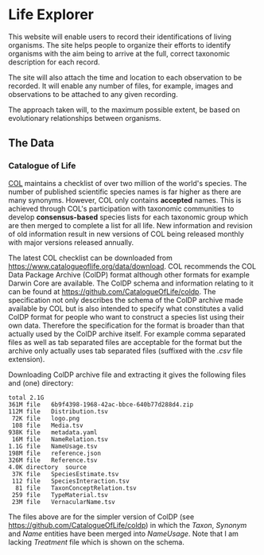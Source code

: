 # Life Explorer

This website will enable users to record their identifications of living organisms. The site helps people to organize their efforts to identify organisms with the aim being to arrive at the full, correct taxonomic description for each record.

The site will also attach the time and location to each observation to be recorded. It will enable any number of files, for example, images and observations to be attached to any given recording.

The approach taken will, to the maximum possible extent, be based on evolutionary relationships between organisms.

## The Data

### Catalogue of Life

[COL](https://www.catalogueoflife.org/) maintains a checklist of over two million of the world's species. The number of published scientific species names is far higher as there are many synonyms. However, COL only contains **accepted** names. This is achieved through COL's participation with taxonomic communities to develop **consensus-based** species lists for each taxonomic group which are then merged to complete a list for all life. New information and revision of old information result in new versions of COL being released monthly with major versions released annually.

The latest COL checklist can be downloaded from https://www.catalogueoflife.org/data/download. COL recommends the COL Data Package Archive (ColDP) format although other formats for example Darwin Core are available. The ColDP schema and information relating to it can be found at https://github.com/CatalogueOfLife/coldp. The specification not only describes the schema of the ColDP archive made available by COL but is also intended to specify what constitutes a valid ColDP format for people who want to construct a species list using their own data. Therefore the specification for the format is broader than that actually used by the ColDP archive itself. For example comma separated files as well as tab separated files are acceptable for the format but the archive only actually uses tab separated files (suffixed with the *.csv* file extension). 

Downloading ColDP archive file and extracting it gives the following files and (one) directory:

```console
total 2.1G
361M file 	6b9f4398-1968-42ac-bbce-640b77d288d4.zip
112M file 	Distribution.tsv
 72K file 	logo.png
 108 file 	Media.tsv
938K file 	metadata.yaml
 16M file 	NameRelation.tsv
1.1G file 	NameUsage.tsv
198M file 	reference.json
326M file 	Reference.tsv
4.0K directory	source
 37K file 	SpeciesEstimate.tsv
 112 file 	SpeciesInteraction.tsv
  81 file 	TaxonConceptRelation.tsv
 259 file 	TypeMaterial.tsv
 23M file 	VernacularName.tsv
```

The files above are for the simpler version of ColDP (see https://github.com/CatalogueOfLife/coldp) in which the *Taxon*, *Synonym* and *Name* entities have been merged into *NameUsage*. Note that I am lacking  *Treatment* file which is shown on the schema.